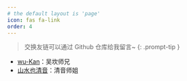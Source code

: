 ```yaml
---
# the default layout is 'page'
icon: fas fa-link
order: 4
---
```


> 交换友链可以通过 Github 仓库给我留言~
{: .prompt-tip }

- [wu-Kan](https://wu-kan.cn/)：吴坎师兄
- [山水也清音](https://linqy71.github.io/)：清音师姐